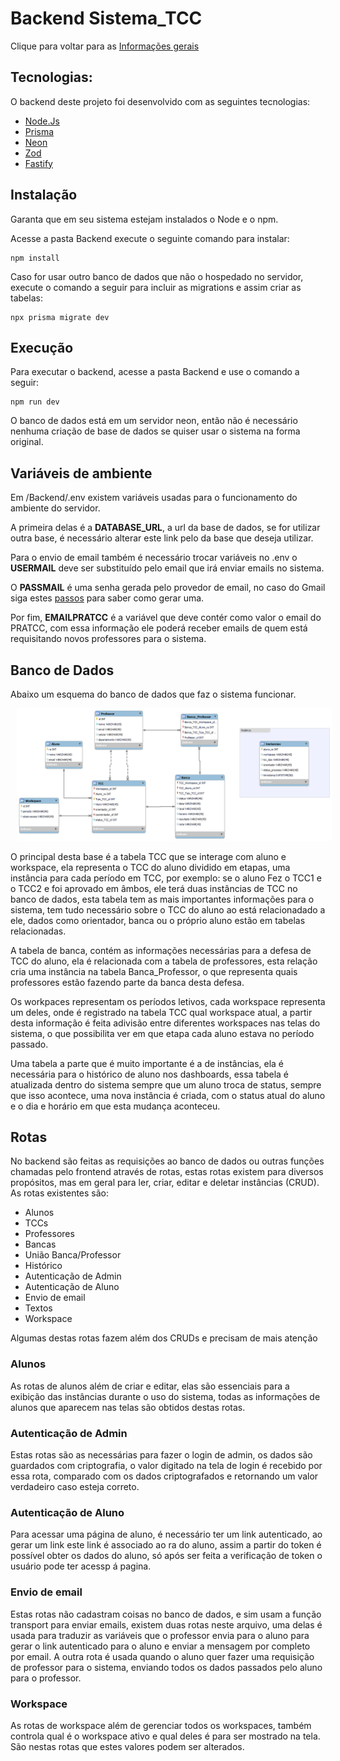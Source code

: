 # Backend Sistema_TCC

Clique para voltar para as 
[Informações gerais](../README.md)

## Tecnologias:
O backend deste projeto foi desenvolvido com as seguintes tecnologias:

- [Node.Js](https://nodejs.org/en/about)
- [Prisma](https://www.prisma.io)
- [Neon](https://neon.tech)
- [Zod](https://zod.dev)
- [Fastify](https://fastify.dev)

## Instalação

Garanta que em seu sistema estejam instalados o Node e o npm.

Acesse a pasta Backend execute o seguinte comando para instalar:
```console
npm install
```

Caso for usar outro banco de dados que não o hospedado no servidor, execute o comando a seguir para incluir as migrations e assim criar as tabelas:

```console
npx prisma migrate dev
```

## Execução

Para executar o backend, acesse a pasta Backend e use o comando a seguir:
```console
npm run dev
```

O banco de dados está em um servidor neon, então não é necessário nenhuma criação de base de dados se quiser usar o sistema na forma original.

## Variáveis de ambiente

Em /Backend/.env existem variáveis usadas para o funcionamento do ambiente do servidor.

A primeira delas é a **DATABASE_URL**, a url da base de dados, se for utilizar outra base, é necessário alterar este link pelo da base que deseja utilizar.

Para o envio de email também é necessário trocar variáveis no .env o **USERMAIL** deve ser substituído pelo email que irá enviar emails no sistema. 

O **PASSMAIL** é uma senha gerada pelo provedor de email, no caso do Gmail siga estes [passos](https://support.google.com/accounts/answer/185833?hl=pt-BR) para saber como gerar uma.

Por fim, **EMAILPRATCC** é a variável que deve contér como valor o email do PRATCC, com essa informação ele poderá receber emails de quem está requisitando novos professores para o sistema.


## Banco de Dados
Abaixo um esquema do banco de dados que faz o sistema funcionar.

<img  style="margin: 0 10px;" alt="bd-img" src="assets/Db.png" />

O principal desta base é a tabela TCC que se interage com aluno e workspace, ela representa o TCC do aluno dividido em etapas, uma instância para cada período em TCC, por exemplo: se o aluno Fez o TCC1 e o TCC2 e foi aprovado em âmbos, ele terá duas instâncias de TCC no banco de dados, esta tabela tem as mais importantes informações para o sistema, tem tudo necessário sobre o TCC do aluno ao está relacionadado a ele, dados como orientador, banca ou o próprio aluno estão em tabelas relacionadas.

A tabela de banca, contém as informações necessárias para a defesa de TCC do aluno, ela é relacionada com a tabela de professores, esta relação cria uma instância na tabela Banca_Professor, o que representa quais professores estão fazendo parte da banca desta defesa.

Os workpaces representam os períodos letivos, cada workspace representa um deles, onde é registrado na tabela TCC qual workspace atual, a partir desta informação é feita adivisão entre diferentes workspaces nas telas do sistema, o que possibilita ver em que etapa cada aluno estava no período passado.

Uma tabela a parte que é muito importante é a de instâncias, ela é necessária para o histórico de aluno nos dashboards, essa tabela é atualizada dentro do sistema sempre que um aluno troca de status, sempre que isso acontece, uma nova instância é criada, com o status atual do aluno e o dia e horário em que esta mudança aconteceu.

## Rotas

No backend são feitas as requisições ao banco de dados ou outras funções chamadas pelo frontend através de rotas, estas rotas existem para diversos propósitos, mas em geral para ler, criar, editar e deletar instâncias (CRUD).
As rotas existentes são:

- Alunos
- TCCs
- Professores
- Bancas
- União Banca/Professor
- Histórico
- Autenticação de Admin
- Autenticação de Aluno
- Envio de email
- Textos
- Workspace

Algumas destas rotas fazem além dos CRUDs e precisam de mais atenção

### Alunos

As rotas de alunos além de criar e editar, elas são essenciais para a exibição das instâncias durante o uso do sistema, todas as informações de alunos que aparecem nas telas são obtidos destas rotas.

### Autenticação de Admin

Estas rotas são as necessárias para fazer o login de admin, os dados são guardados com criptografia, o valor digitado na tela de login é recebido por essa rota, comparado com os dados criptografados e retornando um valor verdadeiro caso esteja correto.

### Autenticação de Aluno

Para acessar uma página de aluno, é necessário ter um link autenticado, ao gerar um link este link é associado ao ra do aluno, assim a partir do token é possível obter os dados do aluno, só após ser feita a verificação de token o usuário pode ter acessp á pagina.

### Envio de email

Estas rotas não cadastram coisas no banco de dados, e sim usam a função transport para enviar emails, existem duas rotas neste arquivo, uma delas é usada para traduzir as variáveis que o professor envia para o aluno para gerar o link autenticado para o aluno e enviar a mensagem por completo por email. A outra rota é usada quando o aluno quer fazer uma requisição de professor para o sistema, enviando todos os dados passados pelo aluno para o professor.

### Workspace

As rotas de workspace além de gerenciar todos os workspaces, também controla qual é o workspace ativo e qual deles é para ser mostrado na tela. 
São nestas rotas que estes valores podem ser alterados.
